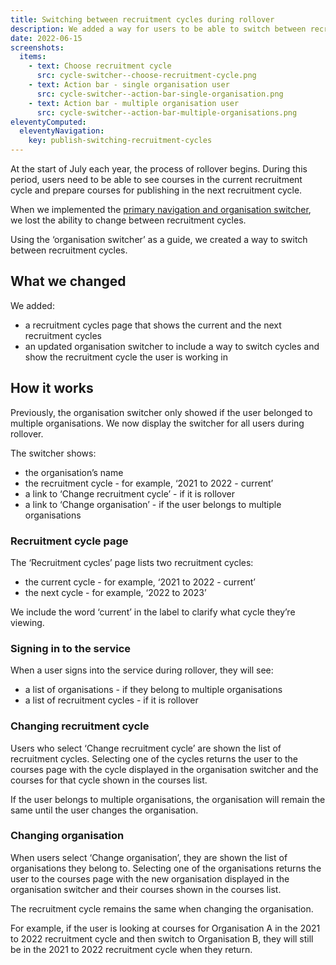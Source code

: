 ```yaml
---
title: Switching between recruitment cycles during rollover
description: We added a way for users to be able to switch between recruitment cycles during rollover
date: 2022-06-15
screenshots:
  items:
    - text: Choose recruitment cycle
      src: cycle-switcher--choose-recruitment-cycle.png
    - text: Action bar - single organisation user
      src: cycle-switcher--action-bar-single-organisation.png
    - text: Action bar - multiple organisation user
      src: cycle-switcher--action-bar-multiple-organisations.png
eleventyComputed:
  eleventyNavigation:
    key: publish-switching-recruitment-cycles
---
```


At the start of July each year, the process of rollover begins. During this period, users need to be able to see courses in the current recruitment cycle and prepare courses for publishing in the next recruitment cycle.

When we implemented the [primary navigation and organisation switcher](/publish-teacher-training-courses/adding-primary-navigation-to-the-service/), we lost the ability to change between recruitment cycles.

Using the ‘organisation switcher’ as a guide, we created a way to switch between recruitment cycles.

## What we changed

We added:

- a recruitment cycles page that shows the current and the next recruitment cycles
- an updated organisation switcher to include a way to switch cycles and show the recruitment cycle the user is working in

## How it works

Previously, the organisation switcher only showed if the user belonged to multiple organisations. We now display the switcher for all users during rollover.

The switcher shows:

- the organisation’s name
- the recruitment cycle - for example, ‘2021 to 2022 - current’
- a link to ‘Change recruitment cycle’ - if it is rollover
- a link to ‘Change organisation’ - if the user belongs to multiple organisations

### Recruitment cycle page

The ‘Recruitment cycles’ page lists two recruitment cycles:

- the current cycle - for example, ‘2021 to 2022 - current’
- the next cycle - for example, ‘2022 to 2023’

We include the word ‘current’ in the label to clarify what cycle they’re viewing.

### Signing in to the service

When a user signs into the service during rollover, they will see:

- a list of organisations - if they belong to multiple organisations
- a list of recruitment cycles - if it is rollover

### Changing recruitment cycle

Users who select ‘Change recruitment cycle’ are shown the list of recruitment cycles. Selecting one of the cycles returns the user to the courses page with the cycle displayed in the organisation switcher and the courses for that cycle shown in the courses list.

If the user belongs to multiple organisations, the organisation will remain the same until the user changes the organisation.

### Changing organisation

When users select ‘Change organisation’, they are shown the list of organisations they belong to. Selecting one of the organisations returns the user to the courses page with the new organisation displayed in the organisation switcher and their courses shown in the courses list.

The recruitment cycle remains the same when changing the organisation.

For example, if the user is looking at courses for Organisation A in the 2021 to 2022 recruitment cycle and then switch to Organisation B, they will still be in the 2021 to 2022 recruitment cycle when they return.
